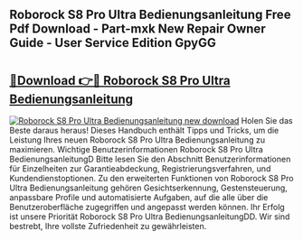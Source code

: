 ## Roborock S8 Pro Ultra Bedienungsanleitung Free Pdf Download - Part-mxk New Repair Owner Guide - User Service Edition GpyGG

# <h2><a href="http://df2wgi.blite.top/?on=Roborock+S8+Pro+Ultra+Bedienungsanleitung">🔗Download 👉🔴 Roborock S8 Pro Ultra Bedienungsanleitung</a></h2>

[![Roborock S8 Pro Ultra Bedienungsanleitung new download](https://i.imgur.com/lujVjoI.png)](http://df2wgi.blite.top/?on=Roborock+S8+Pro+Ultra+Bedienungsanleitung)
Holen Sie das Beste daraus heraus! Dieses Handbuch enthält Tipps und Tricks, um die Leistung Ihres neuen Roborock S8 Pro Ultra Bedienungsanleitung zu maximieren. Wichtige Benutzerinformationen Roborock S8 Pro Ultra BedienungsanleitungD Bitte lesen Sie den Abschnitt Benutzerinformationen für Einzelheiten zur Garantieabdeckung, Registrierungsverfahren, und Kundendienstoptionen. Zu den erweiterten Funktionen von Roborock S8 Pro Ultra Bedienungsanleitung gehören Gesichtserkennung, Gestensteuerung, anpassbare Profile und automatisierte Aufgaben, auf die alle über die Benutzeroberfläche zugegriffen und angepasst werden können. Ihr Erfolg ist unsere Priorität Roborock S8 Pro Ultra BedienungsanleitungDD. Wir sind bestrebt, Ihre vollste Zufriedenheit zu gewährleisten.
